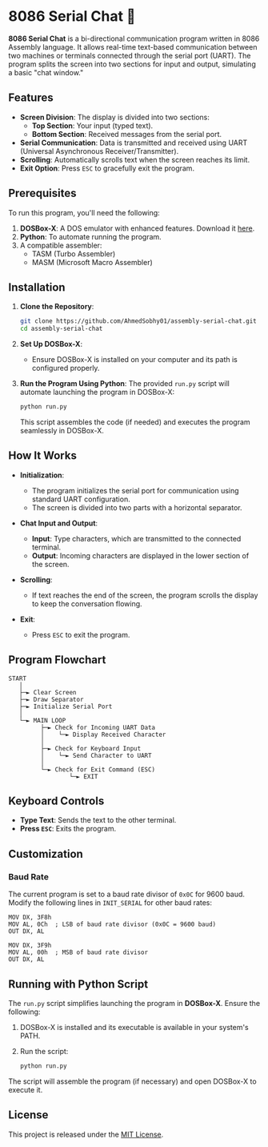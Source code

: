 # 8086 Serial Chat 📃

**8086 Serial Chat** is a bi-directional communication program written in 8086 Assembly language. It allows real-time text-based communication between two machines or terminals connected through the serial port (UART). The program splits the screen into two sections for input and output, simulating a basic "chat window."

## Features

- **Screen Division**: The display is divided into two sections:
  - **Top Section**: Your input (typed text).
  - **Bottom Section**: Received messages from the serial port.
- **Serial Communication**: Data is transmitted and received using UART (Universal Asynchronous Receiver/Transmitter).
- **Scrolling**: Automatically scrolls text when the screen reaches its limit.
- **Exit Option**: Press `ESC` to gracefully exit the program.

## Prerequisites

To run this program, you'll need the following:

1. **DOSBox-X**: A DOS emulator with enhanced features. Download it [here](https://dosbox-x.com/).
2. **Python**: To automate running the program.
3. A compatible assembler:
    - TASM (Turbo Assembler)
    - MASM (Microsoft Macro Assembler)

## Installation

1. **Clone the Repository**:

    ```bash
    git clone https://github.com/AhmedSobhy01/assembly-serial-chat.git
    cd assembly-serial-chat
    ```

2. **Set Up DOSBox-X**:

    - Ensure DOSBox-X is installed on your computer and its path is configured properly.

3. **Run the Program Using Python**:
   The provided `run.py` script will automate launching the program in DOSBox-X:

    ```bash
    python run.py
    ```

    This script assembles the code (if needed) and executes the program seamlessly in DOSBox-X.

## How It Works

- **Initialization**:

  - The program initializes the serial port for communication using standard UART configuration.
  - The screen is divided into two parts with a horizontal separator.

- **Chat Input and Output**:

  - **Input**: Type characters, which are transmitted to the connected terminal.
  - **Output**: Incoming characters are displayed in the lower section of the screen.

- **Scrolling**:

  - If text reaches the end of the screen, the program scrolls the display to keep the conversation flowing.

- **Exit**:
  - Press `ESC` to exit the program.

## Program Flowchart

```text
START
   │
   ├─► Clear Screen
   ├─► Draw Separator
   ├─► Initialize Serial Port
   │
   └─► MAIN LOOP
         ├─► Check for Incoming UART Data
         │    └─► Display Received Character
         │
         ├─► Check for Keyboard Input
         │    └─► Send Character to UART
         │
         └─► Check for Exit Command (ESC)
                 └─► EXIT
```

## Keyboard Controls

- **Type Text**: Sends the text to the other terminal.
- **Press `ESC`**: Exits the program.

## Customization

### Baud Rate

The current program is set to a baud rate divisor of `0x0C` for 9600 baud. Modify the following lines in `INIT_SERIAL` for other baud rates:

```assembly
MOV DX, 3F8h
MOV AL, 0Ch  ; LSB of baud rate divisor (0x0C = 9600 baud)
OUT DX, AL

MOV DX, 3F9h
MOV AL, 00h  ; MSB of baud rate divisor
OUT DX, AL
```

## Running with Python Script

The `run.py` script simplifies launching the program in **DOSBox-X**. Ensure the following:

1. DOSBox-X is installed and its executable is available in your system's PATH.
2. Run the script:

    ```bash
    python run.py
    ```

The script will assemble the program (if necessary) and open DOSBox-X to execute it.

## License

This project is released under the [MIT License](LICENSE).
